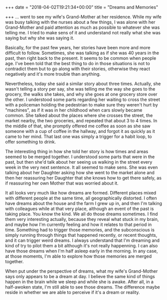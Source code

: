 +++
date = "2018-04-02T19:21:34+00:00"
title = "Dreams and Memories"

+++
... went to see my wife's Grand-Mother at her residence. While my wife was busy talking with the nurses about a few things, I was alone with her Grand-Mother and paid attention as much as possible to whatever she was telling me. I tried to make sens of it and understand not really what she was saying but why she was saying it.

Basically, for the past few years, her stories have been more and more difficult to follow. Sometimes, she was talking as if she was 40 years in the past, then right back to the present. It seems to be common when people age. I've been told that the best thing to do in those situations is not to contradict them but to go along with their stories, otherwise they react negatively and it's more trouble than anything.

Nevertheless, today she said a similar story about three times. Actually, she wasn't telling a story per say, she was telling me the way she goes to the grocery, the walks she takes, and why she goes at one grocery store over the other. I understood some parts regarding her waiting to cross the street with a policeman holding the pedestrian to make sure they weren't hurt by "machines", as if it was in her childhood when cars slowly became common. She talked about the places where she crosses the street, the market nearby, the two groceries, and repeated that about 3 to 4 times. In the middle of that, she promptly offered me coffee as soon as she saw someone with a cup of coffee in the hallway, and forgot it as quickly as it came to her mind. That last one was simply a trigger for a habit loop, to offer something to drink.

The interesting thing in how she told her story is how times and areas seemed to be merged together. I understood some parts that were in the past, but then she'd talk about her seeing us walking in the street every week in the very next sentence. It all seemed to make sens. She was even talking about her Daughter asking how she went to the market alone and then her reassuring her Daughter that she knows how to get there safely, as if reassuring her own Mother that was worried about it.

It all looks very much like how dreams are formed. Different places mixed with different people at the same time, all geographically distorted. I often have dreams about the house and the farm I grew up in, and then I'm talking with colleagues while at that very place, although an event of the past is taking place. You know the kind. We all do those dreams sometimes. I find them very interesting actually, because they reveal what stuck in my brain, and maybe how I'm currently feeling and how it relates to that period in time. Something had to trigger those memories, and the subconscious is simply running through things that happened recently, or recent thoughts, and it can trigger weird dreams. I always understand that I'm dreaming and kind of try to pilot them a bit although it's not really happenning. I can also have those dreams when I'm half asleep early in the morning. In any case, at those moments, I'm able to explore how those memories are merged together.

When put under the perspective of dreams, what my wife's Grand-Mother says only appears to be a dream at day. I believe the same kind of things happen in the brain while we sleep and while she is awake. After all, in a half-awoken state, I'm still able to see those dreams. The difference maybe reside in whether we are able to perceive if it's a dream or reality.